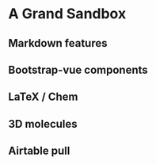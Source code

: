 # A Grand Sandbox

## Markdown features

## Bootstrap-vue components

## LaTeX / Chem

## 3D molecules

## Airtable pull
